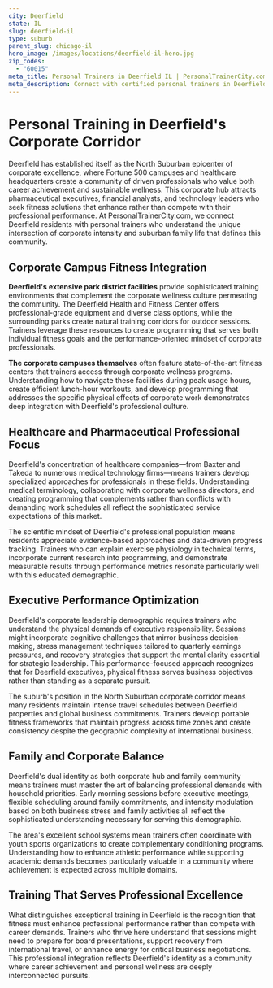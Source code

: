 ```yaml
---
city: Deerfield
state: IL
slug: deerfield-il
type: suburb
parent_slug: chicago-il
hero_image: /images/locations/deerfield-il-hero.jpg
zip_codes:
  - "60015"
meta_title: Personal Trainers in Deerfield IL | PersonalTrainerCity.com
meta_description: Connect with certified personal trainers in Deerfield. Find fitness coaches for corporate professionals, healthcare executives, and North Suburban corporate corridor wellness.
---
```


# Personal Training in Deerfield's Corporate Corridor

Deerfield has established itself as the North Suburban epicenter of corporate excellence, where Fortune 500 campuses and healthcare headquarters create a community of driven professionals who value both career achievement and sustainable wellness. This corporate hub attracts pharmaceutical executives, financial analysts, and technology leaders who seek fitness solutions that enhance rather than compete with their professional performance. At PersonalTrainerCity.com, we connect Deerfield residents with personal trainers who understand the unique intersection of corporate intensity and suburban family life that defines this community.

## Corporate Campus Fitness Integration

**Deerfield's extensive park district facilities** provide sophisticated training environments that complement the corporate wellness culture permeating the community. The Deerfield Health and Fitness Center offers professional-grade equipment and diverse class options, while the surrounding parks create natural training corridors for outdoor sessions. Trainers leverage these resources to create programming that serves both individual fitness goals and the performance-oriented mindset of corporate professionals.

**The corporate campuses themselves** often feature state-of-the-art fitness centers that trainers access through corporate wellness programs. Understanding how to navigate these facilities during peak usage hours, create efficient lunch-hour workouts, and develop programming that addresses the specific physical effects of corporate work demonstrates deep integration with Deerfield's professional culture.

## Healthcare and Pharmaceutical Professional Focus

Deerfield's concentration of healthcare companies—from Baxter and Takeda to numerous medical technology firms—means trainers develop specialized approaches for professionals in these fields. Understanding medical terminology, collaborating with corporate wellness directors, and creating programming that complements rather than conflicts with demanding work schedules all reflect the sophisticated service expectations of this market.

The scientific mindset of Deerfield's professional population means residents appreciate evidence-based approaches and data-driven progress tracking. Trainers who can explain exercise physiology in technical terms, incorporate current research into programming, and demonstrate measurable results through performance metrics resonate particularly well with this educated demographic.

## Executive Performance Optimization

Deerfield's corporate leadership demographic requires trainers who understand the physical demands of executive responsibility. Sessions might incorporate cognitive challenges that mirror business decision-making, stress management techniques tailored to quarterly earnings pressures, and recovery strategies that support the mental clarity essential for strategic leadership. This performance-focused approach recognizes that for Deerfield executives, physical fitness serves business objectives rather than standing as a separate pursuit.

The suburb's position in the North Suburban corporate corridor means many residents maintain intense travel schedules between Deerfield properties and global business commitments. Trainers develop portable fitness frameworks that maintain progress across time zones and create consistency despite the geographic complexity of international business.

## Family and Corporate Balance

Deerfield's dual identity as both corporate hub and family community means trainers must master the art of balancing professional demands with household priorities. Early morning sessions before executive meetings, flexible scheduling around family commitments, and intensity modulation based on both business stress and family activities all reflect the sophisticated understanding necessary for serving this demographic.

The area's excellent school systems mean trainers often coordinate with youth sports organizations to create complementary conditioning programs. Understanding how to enhance athletic performance while supporting academic demands becomes particularly valuable in a community where achievement is expected across multiple domains.

## Training That Serves Professional Excellence

What distinguishes exceptional training in Deerfield is the recognition that fitness must enhance professional performance rather than compete with career demands. Trainers who thrive here understand that sessions might need to prepare for board presentations, support recovery from international travel, or enhance energy for critical business negotiations. This professional integration reflects Deerfield's identity as a community where career achievement and personal wellness are deeply interconnected pursuits.